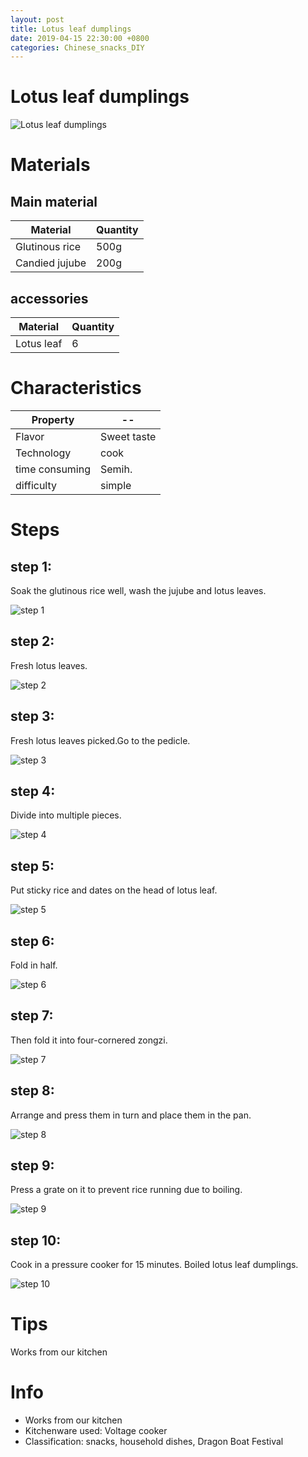 ```yaml
---
layout: post
title: Lotus leaf dumplings
date: 2019-04-15 22:30:00 +0800
categories: Chinese_snacks_DIY
---
```


# Lotus leaf dumplings

![Lotus leaf dumplings]({{site.baseurl}}/img/413404/413404.jpg)

# Materials


## Main material

Material|Quantity
--|--
Glutinous rice|500g
Candied jujube|200g

## accessories

Material|Quantity
--|--
Lotus leaf|6

# Characteristics

Property|--
--|--
Flavor|Sweet taste
Technology|cook
time consuming|Semih.
difficulty|simple

# Steps

## step 1:

Soak the glutinous rice well, wash the jujube and lotus leaves.

![step 1]({{site.baseurl}}/img/413404/1.jpg)

## step 2:

Fresh lotus leaves.

![step 2]({{site.baseurl}}/img/413404/2.jpg)

## step 3:

Fresh lotus leaves picked.Go to the pedicle.

![step 3]({{site.baseurl}}/img/413404/3.jpg)

## step 4:

Divide into multiple pieces.

![step 4]({{site.baseurl}}/img/413404/4.jpg)

## step 5:

Put sticky rice and dates on the head of lotus leaf.

![step 5]({{site.baseurl}}/img/413404/5.jpg)

## step 6:

Fold in half.

![step 6]({{site.baseurl}}/img/413404/6.jpg)

## step 7:

Then fold it into four-cornered zongzi.

![step 7]({{site.baseurl}}/img/413404/7.jpg)

## step 8:

Arrange and press them in turn and place them in the pan.

![step 8]({{site.baseurl}}/img/413404/8.jpg)

## step 9:

Press a grate on it to prevent rice running due to boiling.

![step 9]({{site.baseurl}}/img/413404/9.jpg)

## step 10:

Cook in a pressure cooker for 15 minutes. Boiled lotus leaf dumplings.

![step 10]({{site.baseurl}}/img/413404/10.jpg)

# Tips

Works from our kitchen

# Info

- Works from our kitchen
- Kitchenware used: Voltage cooker
- Classification: snacks, household dishes, Dragon Boat Festival